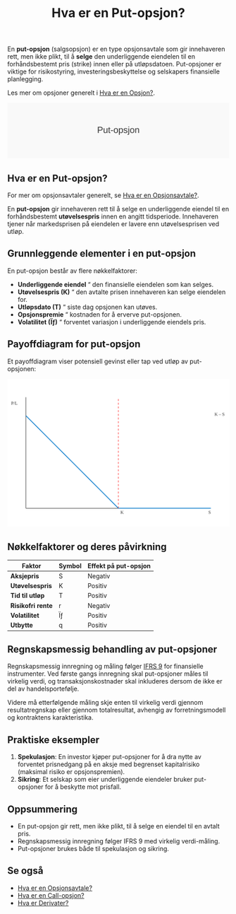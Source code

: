 ﻿---
title: "Hva er en Put-opsjon?"
seoTitle: "Hva er en Put-opsjon?"
description: "En put-opsjon er en avtale som gir rett, men ikke plikt, til å selge en underliggende eiendel til en avtalt pris innen en gitt tidsperiode."
summary: "Forklaring av put-opsjoner, nøkkelbegreper, payoff og regnskapsmessig behandling."
---

En **put-opsjon** (salgsopsjon) er en type opsjonsavtale som gir innehaveren rett, men ikke plikt, til å **selge** den underliggende eiendelen til en forhåndsbestemt pris (strike) innen eller på utløpsdatoen. Put-opsjoner er viktige for risikostyring, investeringsbeskyttelse og selskapers finansielle planlegging.

Les mer om opsjoner generelt i [Hva er en Opsjon?](/blogs/regnskap/opsjon "Hva er en Opsjon?").

![Illustrasjon av konseptet put-opsjon](put-opsjon-image.svg)

## Hva er en Put-opsjon?

For mer om opsjonsavtaler generelt, se [Hva er en Opsjonsavtale?](/blogs/regnskap/hva-er-opsjonsavtale "Hva er en Opsjonsavtale?").

En **put-opsjon** gir innehaveren rett til å selge en underliggende eiendel til en forhåndsbestemt **utøvelsespris** innen en angitt tidsperiode. Innehaveren tjener når markedsprisen på eiendelen er lavere enn utøvelsesprisen ved utløp.

## Grunnleggende elementer i en put-opsjon

En put-opsjon består av flere nøkkelfaktorer:

* **Underliggende eiendel** “ den finansielle eiendelen som kan selges.
* **Utøvelsespris (K)** “ den avtalte prisen innehaveren kan selge eiendelen for.
* **Utløpsdato (T)** “ siste dag opsjonen kan utøves.
* **Opsjonspremie** “ kostnaden for å erverve put-opsjonen.
* **Volatilitet (Ïƒ)** “ forventet variasjon i underliggende eiendels pris.

## Payoffdiagram for put-opsjon

Et payoffdiagram viser potensiell gevinst eller tap ved utløp av put-opsjonen:

![Payoffdiagram for put-opsjon](put-opsjon-payoff.svg)

## Nøkkelfaktorer og deres påvirkning

| Faktor                | Symbol | Effekt på put-opsjon  |
|------------------------|--------|-----------------------|
| **Aksjepris**          | S      | Negativ               |
| **Utøvelsespris**      | K      | Positiv               |
| **Tid til utløp**      | T      | Positiv               |
| **Risikofri rente**    | r      | Negativ               |
| **Volatilitet**        | Ïƒ      | Positiv               |
| **Utbytte**            | q      | Positiv               |

## Regnskapsmessig behandling av put-opsjoner

Regnskapsmessig innregning og måling følger [IFRS 9](/blogs/regnskap/hva-er-ifrs "Hva er IFRS?") for finansielle instrumenter. Ved første gangs innregning skal put-opsjoner måles til virkelig verdi, og transaksjonskostnader skal inkluderes dersom de ikke er del av handelsportefølje.

Videre må etterfølgende måling skje enten til virkelig verdi gjennom resultatregnskap eller gjennom totalresultat, avhengig av forretningsmodell og kontraktens karakteristika.

## Praktiske eksempler

1. **Spekulasjon**: En investor kjøper put-opsjoner for å dra nytte av forventet prisnedgang på en aksje med begrenset kapitalrisiko (maksimal risiko er opsjonspremien).
2. **Sikring**: Et selskap som eier underliggende eiendeler bruker put-opsjoner for å beskytte mot prisfall.

## Oppsummering

* En put-opsjon gir rett, men ikke plikt, til å selge en eiendel til en avtalt pris.
* Regnskapsmessig innregning følger IFRS 9 med virkelig verdi-måling.
* Put-opsjoner brukes både til spekulasjon og sikring.

## Se også

* [Hva er en Opsjonsavtale?](/blogs/regnskap/hva-er-opsjonsavtale "Hva er en Opsjonsavtale? Komplett Guide til Opsjoner i Regnskap")
* [Hva er en Call-opsjon?](/blogs/regnskap/call-opsjon "Hva er en Call-opsjon? En Guide til Kjøpsopsjoner i Regnskap")
* [Hva er Derivater?](/blogs/regnskap/derivater "Hva er Derivater? En Guide til Derivater i Regnskap")










